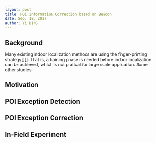 ```yaml
--- 
layout: post
title: POI Information Correction based on Beacon
date: Sep. 18, 2017
author: Yi DING
---
```


[comment]: # (This post composite the POI Correction Section)


## Background
Many existing indoor localization methods are using the finger-printing strategy[][]. That is, a training phase is needed before indoor localization can be achieved, which is not pratical for large scale application. Some other studies 


## Motivation
[comment]: # (It will be better to have a small example and some figures)


## POI Exception Detection
[comment]: # (We need first define some metric to measure the exception)

## POI Exception Correction


## In-Field Experiment